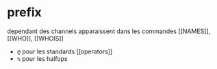 # prefix
dependant des channels
apparaissent dans les commandes [[NAMES]], [[WHO]], [[WHOIS]] 
- `@` pour les standards [[operators]]
- `%` pour les halfops
